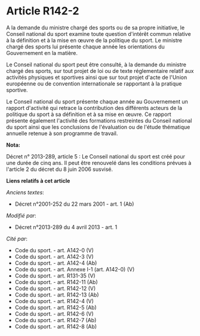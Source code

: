 # Article R142-2

A la demande du ministre chargé des sports ou de sa propre initiative, le Conseil national du sport examine toute question
d'intérêt commun relative à la définition et à la mise en œuvre de la politique du sport. Le ministre chargé des sports lui
présente chaque année les orientations du Gouvernement en la matière. 

Le Conseil national du sport peut être consulté, à la demande du ministre chargé des sports, sur tout projet de loi ou de
texte réglementaire relatif aux activités physiques et sportives ainsi que sur tout projet d'acte de l'Union européenne ou de
convention internationale se rapportant à la pratique sportive. 

Le Conseil national du sport présente chaque année au Gouvernement un rapport d'activité qui retrace la contribution des
différents acteurs de la politique du sport à sa définition et à sa mise en œuvre. Ce rapport présente également l'activité
des formations restreintes du Conseil national du sport ainsi que les conclusions de l'évaluation ou de l'étude thématique
annuelle retenue à son programme de travail.

**Nota:**

Décret n° 2013-289, article 5 : Le Conseil national du sport est créé pour une durée de cinq ans. Il peut être renouvelé dans
les conditions prévues à l'article 2 du décret du 8 juin 2006 susvisé.

**Liens relatifs à cet article**

_Anciens textes_:

  - Décret n°2001-252 du 22 mars 2001 - art. 1 (Ab)

_Modifié par_:

  - Décret n°2013-289 du 4 avril 2013 - art. 1

_Cité par_:

  - Code du sport. - art. A142-0 (V)
  - Code du sport. - art. A142-3 (V)
  - Code du sport. - art. A142-4 (Ab)
  - Code du sport. - art. Annexe I-1 (art. A142-0) (V)
  - Code du sport. - art. R131-35 (V)
  - Code du sport. - art. R142-11 (Ab)
  - Code du sport. - art. R142-12 (V)
  - Code du sport. - art. R142-13 (Ab)
  - Code du sport. - art. R142-4 (V)
  - Code du sport. - art. R142-5 (Ab)
  - Code du sport. - art. R142-6 (V)
  - Code du sport. - art. R142-7 (Ab)
  - Code du sport. - art. R142-8 (Ab)
